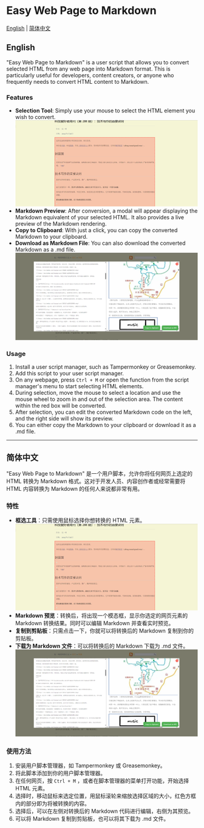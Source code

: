 # Easy Web Page to Markdown

[English](#english) | [简体中文](#简体中文)

## English

"Easy Web Page to Markdown" is a user script that allows you to convert selected HTML from any web page into Markdown format. This is particularly useful for developers, content creators, or anyone who frequently needs to convert HTML content to Markdown.

### Features

- **Selection Tool**: Simply use your mouse to select the HTML element you wish to convert.
![Selection Tool](Clip_2024-02-08_15-13-03.png)
- **Markdown Preview**: After conversion, a modal will appear displaying the Markdown equivalent of your selected HTML. It also provides a live preview of the Markdown rendering.
- **Copy to Clipboard**: With just a click, you can copy the converted Markdown to your clipboard.
- **Download as Markdown File**: You can also download the converted Markdown as a .md file.
![Convert Result](Clip_2024-02-08_15-14-33.png)

### Usage

1. Install a user script manager, such as Tampermonkey or Greasemonkey.
2. Add this script to your user script manager.
3. On any webpage, press `Ctrl + M` or open the function from the script manager's menu to start selecting HTML elements.
4. During selection, move the mouse to select a location and use the mouse wheel to zoom in and out of the selection area. The content within the red box will be converted.
5. After selection, you can edit the converted Markdown code on the left, and the right side will show its preview.
6. You can either copy the Markdown to your clipboard or download it as a .md file.

------

## 简体中文

"Easy Web Page to Markdown" 是一个用户脚本，允许你将任何网页上选定的 HTML 转换为 Markdown 格式。这对于开发人员、内容创作者或经常需要将 HTML 内容转换为 Markdown 的任何人来说都非常有用。

### 特性

- **框选工具**：只需使用鼠标选择你想转换的 HTML 元素。
![框选工具](Clip_2024-02-08_15-13-03.png)
- **Markdown 预览**：转换后，将出现一个模态框，显示你选定的网页元素的 Markdown 转换结果。同时可以编辑 Markdown 并查看实时预览。
- **复制到剪贴板**：只需点击一下，你就可以将转换后的 Markdown 复制到你的剪贴板。
- **下载为 Markdown 文件**：可以将转换后的 Markdown 下载为 .md 文件。
![转换展示](Clip_2024-02-08_15-14-33.png)

### 使用方法

1. 安装用户脚本管理器，如 Tampermonkey 或 Greasemonkey。
2. 将此脚本添加到你的用户脚本管理器。
3. 在任何网页，按 `Ctrl + M` ，或者在脚本管理器的菜单打开功能，开始选择 HTML 元素。
4. 选择时，移动鼠标来选定位置，用鼠标滚轮来缩放选择区域的大小，红色方框内的部分即为将被转换的内容。
5. 选择后，可以在左侧对转换后的 Markdown 代码进行编辑，右侧为其预览。
6. 可以将 Markdown 复制到剪贴板，也可以将其下载为 .md 文件。
